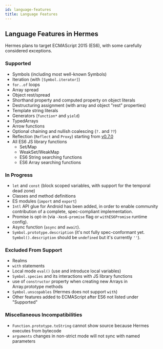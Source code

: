 ```yaml
---
id: language-features
title: Language Features
---
```


## Language Features in Hermes

Hermes plans to target ECMAScript 2015 (ES6), with some carefully considered exceptions.

### Supported

- Symbols (including most well-known Symbols)
- Iteration (with `[Symbol.iterator]`)
- `for..of` loops
- Array spread
- Object rest/spread
- Shorthand property and computed property on object literals
- Destructuring assignment (with array and object "rest" properties)
- Template string literals
- Generators (`function*` and `yield`)
- TypedArrays
- Arrow functions
- Optional chaining and nullish coalescing (`?.` and `??`)
- Reflection (`Reflect` and `Proxy`) starting from [v0.7.0](https://github.com/facebook/hermes/releases/tag/v0.7.0)
- All ES6 JS library functions
  - Set/Map
  - WeakSet/WeakMap
  - ES6 String searching functions
  - ES6 Array searching functions

### In Progress

- `let` and `const` (block scoped variables, with support for the temporal dead zone)
- Classes and method definitions
- ES modules (`import` and `export`)
- `Intl` API glue for Android has been added, in order to enable community contribution of a complete, spec-compliant implementation.
- Promise is opt-in (via `-Xes6-promise` flag or `withES6Promise` runtime config).
- Async function (`async` and `await`).
- `Symbol.prototype.description` (it's not fully spec-conformant yet. `Symbol().description` should be `undefined` but it's currently `''`).

### Excluded From Support

- Realms
- `with` statements
- Local mode `eval()` (use and introduce local variables)
- `Symbol.species` and its interactions with JS library functions
- use of `constructor` property when creating new Arrays in Array.prototype methods
- `Symbol.unscopables` (Hermes does not support `with`)
- Other features added to ECMAScript after ES6 not listed under "Supported"

### Miscellaneous Incompatibilities

- `Function.prototype.toString` cannot show source because Hermes executes from bytecode
- `arguments` changes in non-strict mode will not sync with named parameters
